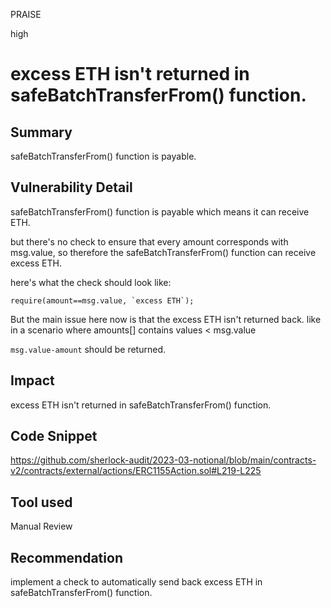 PRAISE

high

# excess ETH isn't returned in safeBatchTransferFrom() function.

## Summary
safeBatchTransferFrom() function is payable.

## Vulnerability Detail
safeBatchTransferFrom() function is payable which means it can receive ETH.

but there's no check to ensure that every amount corresponds with msg.value, so therefore the safeBatchTransferFrom() function
can receive excess ETH.

here's what the check should look like:
```solidity
require(amount==msg.value, `excess ETH`);
```

But the  main issue here now is that the excess ETH isn't returned back.
like in a scenario where amounts[] contains values < msg.value

`msg.value-amount` should be returned.

## Impact
excess ETH isn't returned in safeBatchTransferFrom() function.

## Code Snippet
https://github.com/sherlock-audit/2023-03-notional/blob/main/contracts-v2/contracts/external/actions/ERC1155Action.sol#L219-L225
## Tool used

Manual Review

## Recommendation
implement a check to automatically send back excess ETH in safeBatchTransferFrom() function.